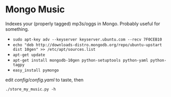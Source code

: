 Mongo Music
===========

Indexes your (properly tagged) mp3s/oggs in Mongo. Probably useful for something.

* `sudo apt-key adv --keyserver keyserver.ubuntu.com --recv 7F0CEB10`
* `echo "deb http://downloads-distro.mongodb.org/repo/ubuntu-upstart dist 10gen" >> /etc/apt/sources.list`
* `apt-get update`
* `apt-get install mongodb-10gen python-setuptools python-yaml python-tagpy`
* `easy_install pymongo`

edit _config/config.yaml_ to taste, then

`./store_my_music.py -h`
